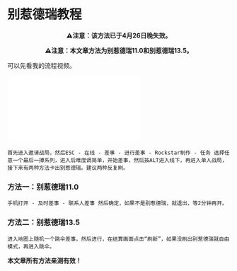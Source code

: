 # 别惹德瑞教程

<p align="center"><b>⚠注意：该方法已于4月26日晚失效。</p></b>

<p align="center"><b>⚠注意：本文章方法为别惹德瑞11.0和别惹德瑞13.5。</p></b>

可以先看我的流程视频。

<iframe src="//player.bilibili.com/player.html?aid=298264198&bvid=BV1DF411g7vR&cid=578225233&page=1" scrolling="no" border="0" frameborder="no" framespacing="0" allowfullscreen="true"> </iframe>

    首先进入邀请战局，然后ESC - 在线 - 差事 - 进行差事 - Rockstar制作 - 任务 选择任意一个最后一搏系列，进入后难度调简单，开始差事，然后按ALT进入线下，再进入单人战局，接下来有两种方法卡出别惹德瑞。建议两种反复刷。
    
### 方法一：别惹德瑞11.0

    手机打开 - 及时差事 - 联系人差事 然后确定，如果不是别惹德瑞，就退出，等2分钟再开。

### 方法二：别惹德瑞13.5

    进入地图上随机一个跳伞差事，然后进行，在结算画面点击“刷新”，如果没刷出别惹德瑞就自由模式，再进入跳伞。
    
<p><b>本文章所有方法亲测有效！</p></b>
